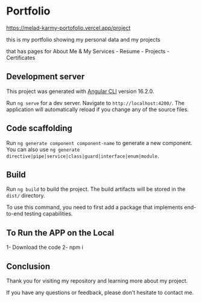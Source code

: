 # Portfolio

https://melad-karmy-portofolio.vercel.app/project

this is my portfolio showing my personal data and my projects

that has pages for About Me & My Services - Resume - Projects - Certificates


## Development server

This project was generated with [Angular CLI](https://github.com/angular/angular-cli) version 16.2.0.

Run `ng serve` for a dev server. Navigate to `http://localhost:4200/`. The application will automatically reload if you change any of the source files.

## Code scaffolding

Run `ng generate component component-name` to generate a new component. You can also use `ng generate directive|pipe|service|class|guard|interface|enum|module`.

## Build

Run `ng build` to build the project. The build artifacts will be stored in the `dist/` directory.

 To use this command, you need to first add a package that implements end-to-end testing capabilities.

 
 ## To Run the APP on the Local
 
1- Download the code 2- npm i

## Conclusion

Thank you for visiting my repository and learning more about my project.

If you have any questions or feedback, please don't hesitate to contact me.
